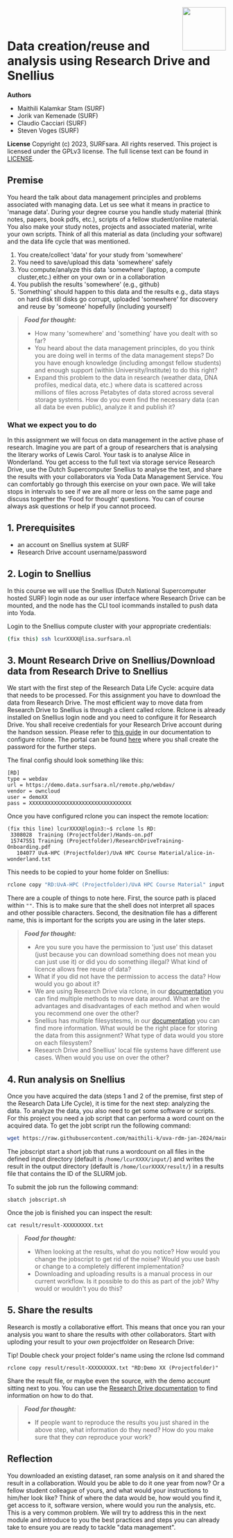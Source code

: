 <img align="right" src="images/surf.jpg" width="100px">
<br><br>


# Data creation/reuse and analysis using Research Drive and Snellius

**Authors**
- Maithili Kalamkar Stam (SURF)
- Jorik van Kemenade (SURF)
- Claudio Cacciari (SURF)
- Steven Voges (SURF)

**License**
Copyright (c) 2023, SURFsara. All rights reserved.
This project is licensed under the GPLv3 license.
The full license text can be found in [LICENSE](LICENSE).

## Premise
You heard the talk about data management principles and problems associated with managing data. Let us see what it means in practice to 'manage data'. During your degree course you handle study material (think notes, papers, book pdfs, etc.), scripts of a fellow student/online material. You also make your study notes, projects and associated material, write your own scripts. Think of all this material as data (including your software) and the data life cycle that was mentioned.  

1. You create/collect 'data' for your study from 'somewhere' 
2. You need to save/upload this data 'somewhere' safely
3. You compute/analyze this data 'somewhere' (laptop, a compute cluster,etc.) either on your own or in a collaboration
4. You publish the results 'somewhere' (e.g., github)
5. 'Something' should happen to this data and the results e.g., data stays on hard disk till disks go corrupt, uploaded 'somewhere' for discovery and reuse by 'someone' hopefully (including yourself)

> **_Food for thought:_**
>
> * How many 'somewhere' and 'something' have you dealt with so far? 
> * You heard about the data management principles, do you think you are doing well in terms of the data management steps? Do you have enough knowledge (including amongst fellow students) and enough support (within University/Institute) to do this right?
> * Expand this problem to the data in research (weather data, DNA profiles, medical data, etc.) where data is scattered across millions of files across Petabytes of data stored across several storage systems. How do you even find the necessary data (can all data be even public), analyze it and publish it?


### What we expect you to do
In this assignment we will focus on data management in the active phase of research. Imagine you are part of a group of researchers that is analysing the literary works of Lewis Carol. Your task is to analyse Alice in Wonderland. You get access to the full text via storage service Research Drive, use the Dutch Supercomputer Snellius to analyse the text, and share the results with your collaborators via Yoda Data Management Service. You can comfortably go through this exercise on your own pace. We will take stops in intervals to see if we are all more or less on the same page and discuss together the 'Food for thought' questions. You can of course always ask questions or help if you cannot proceed.

## 1. Prerequisites

- an account on Snellius system at SURF
- Research Drive account username/password

## 2. Login to Snellius

In this course we will use the Snellius (Dutch National Supercomputer hosted SURF) login node as our user interface where Research Drive can be mounted, and the node has the CLI tool icommands installed to push data into Yoda.

Login to the Snellius compute cluster with your appropriate credentials:

```sh
(fix this) ssh lcurXXXX@lisa.surfsara.nl
```

## 3. Mount Research Drive on Snellius/Download data from Research Drive to Snellius

We start with the first step of the Research Data Life Cycle: acquire data that needs to be processed. For this assignment you have to download the data from Research Drive. The most efficient way to move data from Research Drive to Snellius is through a client called rclone. Rclone is already installed on Snellius login node and you need to configure it for Research Drive. You shall receive credentials for your Research Drive account during the handson session. Please refer to [this guide](https://wiki.surfnet.nl/display/RDRIVE/Access+Research+Drive+via+Rclone) in our documentation to configure rclone. The portal can be found [here](https://demo.data.surfsara.nl) where you shall create the password for the further steps.

The final config should look something like this:

```
[RD]
type = webdav
url = https://demo.data.surfsara.nl/remote.php/webdav/
vendor = owncloud
user = demoXX
pass = XXXXXXXXXXXXXXXXXXXXXXXXXXXXXXXXX
```

Once you have configured rclone you can inspect the remote location:

```
(fix this line) lcurXXXX@login3:~$ rclone ls RD:
 3308028  Training (Projectfolder)/Hands-on.pdf
 15747551 Training (Projectfolder)/ResearchDriveTraining-Onboarding.pdf
   104077 UvA-HPC (Projectfolder)/UvA HPC Course Material/alice-in-wonderland.txt
```
This needs to be copied to your home folder on Snellius:

```sh
rclone copy "RD:UvA-HPC (Projectfolder)/UvA HPC Course Material" input
```

There are a couple of things to note here. First, the source path is placed within `""`. This is to make sure that the shell does not interpret all spaces and other possible characters. Second, the desitnation file has a different name, this is important for the scripts you are using in the later steps.

> **_Food for thought:_**
> * Are you sure you have the permission to 'just use' this dataset (just because you can download something does not mean you can just use it) or did you do something illegal? What kind of licence allows free reuse of data?
> * What if you did not have the permission to access the data? How would you go about it?
> * We are using Research Drive via rclone, in our [documentation](https://wiki.surfnet.nl/display/RDRIVE/How+to+upload+or+download+your+files) you can find multiple methods to move data around. What are the advantages and disadvantages of each method and when would you recommend one over the other?
> * Snellius has multiple filesystesms, in our [documentation](https://servicedesk.surf.nl/wiki/display/WIKI/Snellius+filesystems) you can find more information. What would be the right place for storing the data from this assignment? What type of data would you store on each filesystem?
> * Research Drive and Snellius' local file systems have different use cases. When would you use on over the other?

## 4. Run analysis on Snellius
Once you have acquired the data (steps 1 and 2 of the premise, first step of the Research Data Life Cycle), it is time for the next step: analyzing the data. To analyze the data, you also need to get some software or scripts. For this project you need a job script that can performa a word count on the acquired data. To get the jobt script run the following command: 

```sh
wget https://raw.githubusercontent.com/maithili-k/uva-rdm-jan-2024/main/2-data-creation-and-analysis/jobscript.sh
```

The jobscript start a short job that runs a wordcount on all files in the defined input directory (default is `/home/lcurXXXX/input/`) and writes the result in the output directory (default is `/home/lcurXXXX/result/`) in a results file that contains the ID of the SLURM job.

To submit the job run the following command:

```
sbatch jobscript.sh
```

Once the job is finished you can inspect the result:

```
cat result/result-XXXXXXXXX.txt
````

> **_Food for thought:_**
> * When looking at the results, what do you notice? How would you change the jobscript to get rid of the noise? Would you use bash or change to a completely different implementation?
> * Downloading and uploading results is a manual process in our current workflow. Is it possible to do this as part of the job? Why would or wouldn't you do this?

## 5. Share the results
Research is mostly a collaborative effort. This means that once you ran your analysis you want to share the results with other collaborators. Start with uploding your result to your _own_ projectfolder on Research Drive:

Tip! Double check your project folder's name using the rclone lsd command

```
rclone copy result/result-XXXXXXXXX.txt "RD:Demo XX (Projectfolder)"
```

Share the result file, or maybe even the source, with the demo account sitting next to you. You can use the [Research Drive documentation](https://wiki.surfnet.nl/display/RDRIVE/How+to+share+a+folder+or+file) to find information on how to do that.

> **_Food for thought:_**
> * If people want to reproduce the results you just shared in the above step, what information do they need? How do you make sure that they _can_ reproduce your work?

## Reflection
You downloaded an existing dataset, ran some analysis on it and shared the result in a collaboration. Would you be able to do it one year from now? Or a fellow student colleague of yours, and what would your instructions to him/her look like? Think of where the data would be, how would you find it, get access to it, software version, where would you run the analysis, etc. This is a very common problem. We will try to address this in the next module and introduce to you the best practices and steps you can already take to ensure you are ready to tackle "data management".
